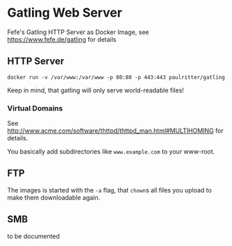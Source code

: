 # Gatling Web Server
Fefe's Gatling HTTP Server as Docker Image, see https://www.fefe.de/gatling for details

## HTTP Server
`docker run -v /var/www:/var/www -p 80:80 -p 443:443 paulritter/gatling`

Keep in mind, that gatling will only serve world-readable files!

### Virtual Domains
See http://www.acme.com/software/thttpd/thttpd_man.html#MULTIHOMING for details.

You basically add subdirectories like `www.example.com` to your www-root.

## FTP
The images is started with the `-a` flag, that `chown`s all files you upload to make them downloadable again.

## SMB
to be documented
